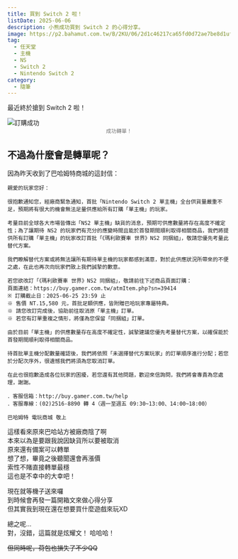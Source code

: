 ```yaml
---
title: 買到 Switch 2 啦！
listDate: 2025-06-06
description: 小熊成功買到 Switch 2 的心得分享。
image: https://p2.bahamut.com.tw/B/2KU/06/2d1c46217ca65fd0d72ae7be8d1ufle5.JPG
tag:
  - 任天堂
  - 主機
  - NS
  - Switch 2
  - Nintendo Switch 2
category:
  - 隨筆
---
```


最近終於搶到 Switch 2 啦！

![訂購成功](https://i.imgur.com/MHUskBq.png)
<small style="display: block; text-align: center; color: #777;">成功轉單！</small>

## 不過為什麼會是轉單呢？

因為昨天收到了巴哈姆特商城的這封信：
```
親愛的玩家您好：

很抱歉通知您，經廠商緊急通知，首批「Nintendo Switch 2 單主機」全台供貨量嚴重不足，預期將有很大的機會無法足量供應給所有訂購「單主機」的玩家。

考量目前全球各大市場皆傳出「NS2 單主機」缺貨的消息，預期可供應數量將存在高度不確定性；為了讓期待 NS2 的玩家們有充分的應變時間且能於首發期間順利取得相關商品，我們將提供所有訂購「單主機」的玩家改訂首批「《瑪利歐賽車 世界》NS2 同捆組」，敬請您優先考量此替代方案。

我們瞭解替代方案或將無法讓所有期待單主機的玩家都感到滿意，對於此供應狀況所帶來的不便之處，在此也再次向玩家們致上我們誠摯的歉意。

若您欲改訂「《瑪利歐賽車 世界》NS2 同捆組」，敬請前往下述商品頁面訂購：
頁面連結：https://buy.gamer.com.tw/atmItem.php?sn=39414
※ 訂購截止日：2025-06-25 23:59 止
※ 售價 NT.15,580 元，首批足額供應，皆附贈巴哈玩家專屬特典。
※ 請您改訂完成後，協助前往取消原「單主機」訂單。
※ 若您有訂單重複之情形，將僅為您保留「同捆組」訂單。

由於目前「單主機」的供應數量存在高度不確定性，誠摯建議您優先考量替代方案，以確保能於首發期間順利取得相關商品。

待首批單主機分配數量確認後，我們將依照「未選擇替代方案玩家」的訂單順序進行分配；若您於分配次序外，很遺憾我們將須為您取消訂單。

在此也很抱歉造成各位玩家的困擾，若您還有其他問題，歡迎來信詢問，我們將會專責為您處理，謝謝。

．客服信箱：http://buy.gamer.com.tw/help
．客服專線：(02)2516-8890 轉 4（週一至週五 09:30~13:00、14:00~18:00）　

巴哈姆特 電玩商城 敬上
```

這樣看來原來巴哈站方被廠商陰了啊  
本來以為是要跟我說因缺貨所以要被取消  
原來還有備案可以轉單  
想了想，畢竟之後聽聞還會再漲價  
索性不賭直接轉單最穩  
這也是不幸中的大幸吧！  

現在就等機子送來囉  
到時候會再發一篇開箱文來做心得分享  
但其實我到現在還在想要買什麼遊戲來玩XD  

總之呢...  
對，沒錯，這篇就是炫耀文！ 哈哈哈！  

~~但同時呢，荷包也損失了不少QQ~~
